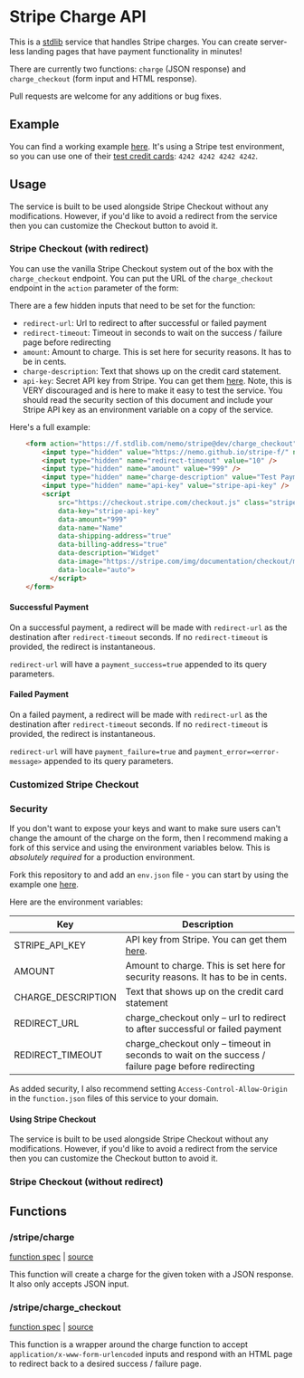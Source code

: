 # Stripe Charge API

This is a [stdlib](https://stdlib.com) service that handles Stripe charges. You can create server-less landing pages that have payment functionality in minutes!

There are currently two functions: `charge` (JSON response) and `charge_checkout` (form input and HTML response).

Pull requests are welcome for any additions or bug fixes.

## Example

You can find a working example [here](https://nemo.github.com/stripe-f). It's using a Stripe test environment, so you can use one of their [test credit cards](https://stripe.com/docs/testing#cards): `4242 4242 4242 4242`.

## Usage

The service is built to be used alongside Stripe Checkout without any modifications. However, if you'd like to avoid a redirect from the service then you can customize the Checkout button to avoid it.

### Stripe Checkout (with redirect)

You can use the vanilla Stripe Checkout system out of the box with the `charge_checkout` endpoint. You can put the URL of the `charge_checkout` endpoint in the `action` parameter of the form:

There are a few hidden inputs that need to be set for the function:

- `redirect-url`: Url to redirect to after successful or failed payment
- `redirect-timeout`: Timeout in seconds to wait on the success / failure page before redirecting
- `amount`: Amount to charge. This is set here for security reasons. It has to be in cents.
- `charge-description`: Text that shows up on the credit card statement.
- `api-key`: Secret API key from Stripe. You can get them [here](https://dashboard.stripe.com/account/apikeys). Note, this is VERY discouraged and is here to make it easy to test the service. You should read the security section of this document and include your Stripe API key as an environment variable on a copy of the service.

Here's a full example:

```html
    <form action="https://f.stdlib.com/nemo/stripe@dev/charge_checkout" method="POST">
        <input type="hidden" value="https://nemo.github.io/stripe-f/" name="redirect-url" />
        <input type="hidden" name="redirect-timeout" value="10" />
        <input type="hidden" name="amount" value="999" />
        <input type="hidden" name="charge-description" value="Test Payment" />
        <input type="hidden" name="api-key" value="stripe-api-key" />
        <script
            src="https://checkout.stripe.com/checkout.js" class="stripe-button"
            data-key="stripe-api-key"
            data-amount="999"
            data-name="Name"
            data-shipping-address="true"
            data-billing-address="true"
            data-description="Widget"
            data-image="https://stripe.com/img/documentation/checkout/marketplace.png"
            data-locale="auto">
          </script>
    </form>
```

#### Successful Payment
On a successful payment, a redirect will be made with `redirect-url` as the destination after `redirect-timeout` seconds. If no `redirect-timeout` is provided, the redirect is instantaneous.

`redirect-url` will have a `payment_success=true` appended to its query parameters.

#### Failed Payment
On a failed payment, a redirect will be made with `redirect-url` as the destination after `redirect-timeout` seconds. If no `redirect-timeout` is provided, the redirect is instantaneous.

`redirect-url` will have `payment_failure=true` and `payment_error=<error-message>` appended to its query parameters.


### Customized Stripe Checkout


### Security

If you don't want to expose your keys and want to make sure users can't change the amount of the charge on the form, then I recommend making a fork of this service and using the environment variables below. This is *absolutely required* for a production environment.

Fork this repository to and add an `env.json` file - you can start by using the example one [here](/blob/master/env.json-example).

Here are the environment variables:

| Key | Description |
| --- | ----------- |
| STRIPE_API_KEY | API key from Stripe. You can get them [here](https://dashboard.stripe.com/account/apikeys). |
| AMOUNT | Amount to charge. This is set here for security reasons. It has to be in cents. |
| CHARGE_DESCRIPTION | Text that shows up on the credit card statement |
| REDIRECT_URL | charge_checkout only – url to redirect to after successful or failed payment |
| REDIRECT_TIMEOUT | charge_checkout only – timeout in seconds to wait on the success / failure page before redirecting |

As added security, I also recommend setting `Access-Control-Allow-Origin` in the `function.json` files of this service to your domain.

#### Using Stripe Checkout

The service is built to be used alongside Stripe Checkout without any modifications. However, if you'd like to avoid a redirect from the service then you can customize the Checkout button to avoid it.

### Stripe Checkout (without redirect)

## Functions
### /stripe/charge
[function spec](/blob/master/f/charge/function.json) | [source](/blob/master/f/charge/index.js)

This function will create a charge for the given token with a JSON response. It also only accepts JSON input.

### /stripe/charge_checkout
[function spec](/blob/master/f/charge_checkout/function.json) | [source](/blob/master/f/charge_checkout/index.js)

This function is a wrapper around the charge function to accept `application/x-www-form-urlencoded` inputs and respond with an HTML page to redirect back to a desired success / failure page.
